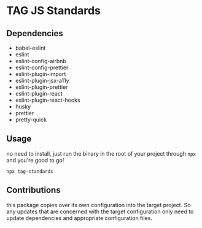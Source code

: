 # TAG JS Standards

## Dependencies

- babel-eslint
- eslint
- eslint-config-airbnb
- eslint-config-prettier
- eslint-plugin-import
- eslint-plugin-jsx-a11y
- eslint-plugin-prettier
- eslint-plugin-react
- eslint-plugin-react-hooks
- husky
- prettier
- pretty-quick

## Usage

no need to install, just run the binary in the root of your project through `npx` and you're good to go!

`npx tag-standards`

## Contributions

this package copies over its own configuration into the target project. So any updates that are concerned with the target configuration only need to update dependencies and appropriate configuration files.
